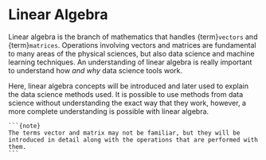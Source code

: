 # Linear Algebra

Linear algebra is the branch of mathematics that handles {term}`vectors` and {term}`matrices`. 
Operations involving vectors and matrices are fundamental to many areas of the physical sciences, but also data science and machine learning techniques. 
An understanding of linear algebra is really important to understand how *and why* data science tools work. 

Here, linear algebra concepts will be introduced and later used to explain the data science methods used. 
It is possible to use methods from data science without understanding the exact way that they work, however, a more complete understanding is possible with linear algebra. 
````{margin}
```{note}
The terms vector and matrix may not be familiar, but they will be introduced in detail along with the operations that are performed with them. 
```
````
